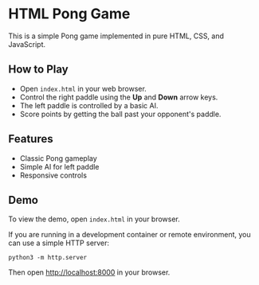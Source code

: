 
# HTML Pong Game

This is a simple Pong game implemented in pure HTML, CSS, and JavaScript.

## How to Play
- Open `index.html` in your web browser.
- Control the right paddle using the **Up** and **Down** arrow keys.
- The left paddle is controlled by a basic AI.
- Score points by getting the ball past your opponent's paddle.

## Features
- Classic Pong gameplay
- Simple AI for left paddle
- Responsive controls

## Demo
To view the demo, open `index.html` in your browser.

If you are running in a development container or remote environment, you can use a simple HTTP server:

```
python3 -m http.server
```

Then open [http://localhost:8000](http://localhost:8000) in your browser.
